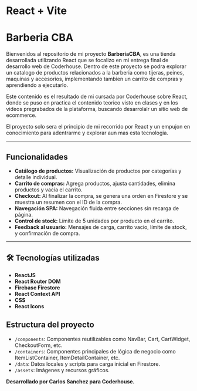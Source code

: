 # React + Vite
# Barberia CBA 

Bienvenidos al repositorio de mi proyecto **BarberiaCBA**, es una tienda desarrollada utilizando React que se focalizo en mi entrega final de desarrollo web de Coderhouse. Dentro de este proyecto se podra explorar un catalogo de productos relacionados a la barberia como tijeras, peines, maquinas y accesorios, implementando tambien un carrito de compras y aprendiendo a ejecutarlo.

Este contenido es el resultado de mi cursada por Coderhouse sobre React, donde se puso en practica el contenido teorico visto en clases y en los videos pregrabados de la plataforma, buscando desarrolalr un sitio web de ecommerce.

El proyecto solo sera el principio de mi recorrido por React y un empujon en conocimiento para adentrarme y explorar aun mas esta tecnologia.

---

## Funcionalidades

- **Catálogo de productos:** Visualización de productos por categorías y detalle individual.
- **Carrito de compras:** Agrega productos, ajusta cantidades, elimina productos y vacía el carrito.
- **Checkout:** Al finalizar la compra, se genera una orden en Firestore y se muestra un resumen con el ID de la compra.
- **Navegación SPA:** Navegación fluida entre secciones sin recarga de página.
- **Control de stock:** Límite de 5 unidades por producto en el carrito.
- **Feedback al usuario:** Mensajes de carga, carrito vacío, límite de stock, y confirmación de compra.

---

## 🛠 Tecnologías utilizadas
- **ReactJS**
- **React Router DOM**
- **Firebase Firestore**
- **React Context API**
- **CSS**
- **React Icons**

## Estructura del proyecto

- `/components`: Componentes reutilizables como NavBar, Cart, CartWidget, CheckoutForm, etc.
- `/containers`: Componentes principales de lógica de negocio como ItemListContainer, ItemDetailContainer, etc.
- `/data`: Datos locales y scripts para carga inicial en Firestore.
- `/assets`: Imágenes y recursos gráficos.



**Desarrollado por Carlos Sanchez para Coderhouse.**